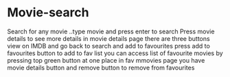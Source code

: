 # Movie-search
Search for any movie ..type movie and press enter to search 
Press movie details to see more details
in movie details page there are three buttons view on IMDB and go back to search and add to favourites
press add to favourites button to add to fav list
you can access list of favourite movies by pressing top green button at one place
in fav mmovies page you have movie details button and remove button to remove from favourites
